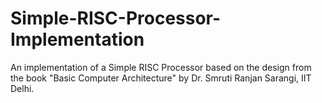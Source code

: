 # Simple-RISC-Processor-Implementation
An implementation of a Simple RISC Processor based on the design from the book "Basic Computer Architecture" by Dr. Smruti Ranjan Sarangi, IIT Delhi.
